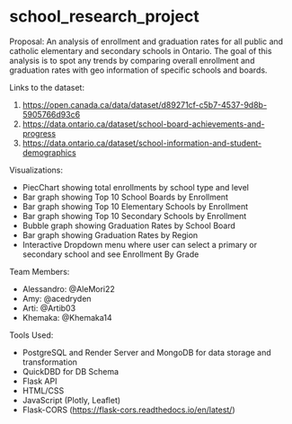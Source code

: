 # school_research_project

Proposal: 
An analysis of enrollment and graduation rates for all public and catholic elementary and secondary schools in Ontario. The goal of this analysis is to spot any trends by comparing overall enrollment and graduation rates with geo information of specific schools and boards. 

Links to the dataset: 
1. https://open.canada.ca/data/dataset/d89271cf-c5b7-4537-9d8b-5905766d93c6
2. https://data.ontario.ca/dataset/school-board-achievements-and-progress
3. https://data.ontario.ca/dataset/school-information-and-student-demographics

Visualizations:
- PiecChart showing total enrollments by school type and level
- Bar graph showing Top 10 School Boards by Enrollment
- Bar graph showing Top 10 Elementary Schools by Enrollment
- Bar graph showing Top 10 Secondary Schools by Enrollment
- Bubble graph showing Graduation Rates by School Board
- Bar graph showing Graduation Rates by Region
- Interactive Dropdown menu where user can select a primary or secondary school and see Enrollment By Grade
  
Team Members: 
- Alessandro: @AleMori22
- Amy: @acedryden 
- Arti: @Artib03
- Khemaka: @Khemaka14

Tools Used: 
- PostgreSQL and Render Server and MongoDB for data storage and transformation
- QuickDBD for DB Schema
- Flask API
- HTML/CSS
- JavaScript (Plotly, Leaflet)
- Flask-CORS (https://flask-cors.readthedocs.io/en/latest/)



